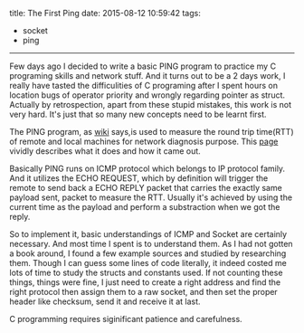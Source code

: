 title: The First Ping
date: 2015-08-12 10:59:42
tags:
- socket
- ping
---

Few days ago I decided to write a basic PING program to practice my C programing skills and network stuff. And it turns out to be a 2 days work, I really have tasted the difficulities of C programing after I spent hours on location bugs of operator priority and wrongly regarding pointer as struct. Actually by retrospection, apart from these stupid mistakes, this work is not very hard. It's just that so many new concepts need to be learnt first.

The PING program, as [wiki][1] says,is used to measure the round trip time(RTT) of remote and local machines for network diagnosis purpose. This [page][2] vividly describes what it does and how it came out.

Basically PING runs on ICMP protocol which belongs to IP protocol family. And it utilizes the ECHO REQUEST, which by definition will trigger the remote to send back a ECHO REPLY packet that carries the exactly same payload sent, packet to measure the RTT. Usually it's achieved by using the current time as the payload and perform a substraction when we got the reply.

So to implement it, basic understandings of ICMP and Socket are certainly necessary. And most time I spent is to understand them. As I had not gotten a book around, I found a few example sources and studied by researching them. Though I can guess some lines of code literally, it indeed costed me lots of time to study the structs and constants used. If not counting these things, things were fine, I just need to create a right address and find the right protocol then assign them to a raw socket, and then set the proper header like checksum, send it and receive it at last.


C programming requires siginificant patience and carefulness.

[1]: https://en.wikipedia.org/wiki/Ping_(networking_utility)
[2]: http://www.ping127001.com/pingpage.htm
